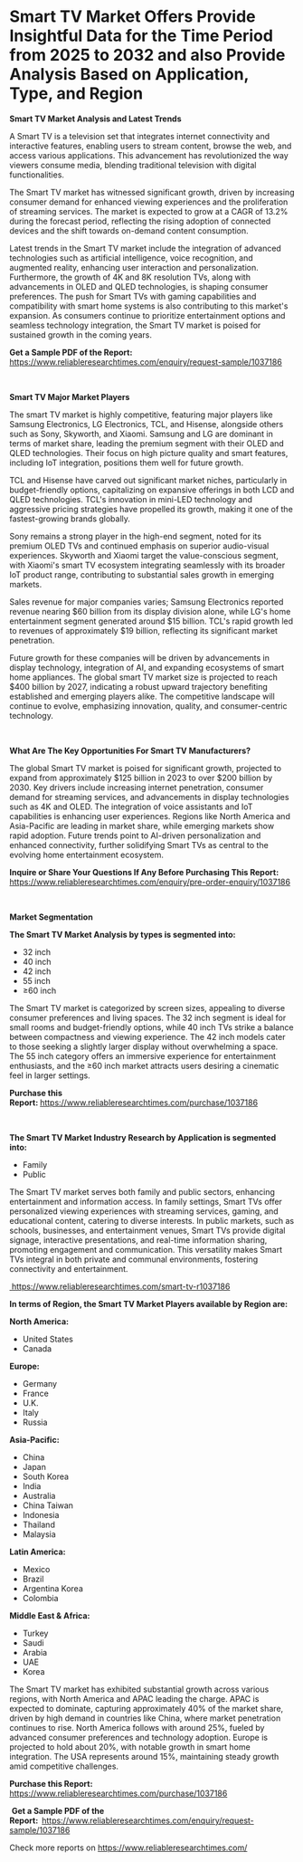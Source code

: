 <p><h1>Smart TV Market Offers Provide Insightful Data for the Time Period from 2025 to 2032 and also Provide Analysis Based on Application, Type, and Region</h1></p><p><strong>Smart TV Market Analysis and Latest Trends</strong></p>
<p><p>A Smart TV is a television set that integrates internet connectivity and interactive features, enabling users to stream content, browse the web, and access various applications. This advancement has revolutionized the way viewers consume media, blending traditional television with digital functionalities.</p><p>The Smart TV market has witnessed significant growth, driven by increasing consumer demand for enhanced viewing experiences and the proliferation of streaming services. The market is expected to grow at a CAGR of 13.2% during the forecast period, reflecting the rising adoption of connected devices and the shift towards on-demand content consumption. </p><p>Latest trends in the Smart TV market include the integration of advanced technologies such as artificial intelligence, voice recognition, and augmented reality, enhancing user interaction and personalization. Furthermore, the growth of 4K and 8K resolution TVs, along with advancements in OLED and QLED technologies, is shaping consumer preferences. The push for Smart TVs with gaming capabilities and compatibility with smart home systems is also contributing to this market's expansion. As consumers continue to prioritize entertainment options and seamless technology integration, the Smart TV market is poised for sustained growth in the coming years.</p></p>
<p><strong>Get a Sample PDF of the Report:&nbsp;</strong> <a href="https://www.reliableresearchtimes.com/enquiry/request-sample/1037186?utm_campaign=3054&utm_medium=2&utm_source=Github&utm_content=ia&utm_term=06042025&utm_id=smart-tv">https://www.reliableresearchtimes.com/enquiry/request-sample/1037186</a></p>
<p>&nbsp;</p>
<p><strong>Smart TV Major Market Players</strong></p>
<p><p>The smart TV market is highly competitive, featuring major players like Samsung Electronics, LG Electronics, TCL, and Hisense, alongside others such as Sony, Skyworth, and Xiaomi. Samsung and LG are dominant in terms of market share, leading the premium segment with their OLED and QLED technologies. Their focus on high picture quality and smart features, including IoT integration, positions them well for future growth.</p><p>TCL and Hisense have carved out significant market niches, particularly in budget-friendly options, capitalizing on expansive offerings in both LCD and QLED technologies. TCL's innovation in mini-LED technology and aggressive pricing strategies have propelled its growth, making it one of the fastest-growing brands globally.</p><p>Sony remains a strong player in the high-end segment, noted for its premium OLED TVs and continued emphasis on superior audio-visual experiences. Skyworth and Xiaomi target the value-conscious segment, with Xiaomi's smart TV ecosystem integrating seamlessly with its broader IoT product range, contributing to substantial sales growth in emerging markets.</p><p>Sales revenue for major companies varies; Samsung Electronics reported revenue nearing $60 billion from its display division alone, while LG's home entertainment segment generated around $15 billion. TCL's rapid growth led to revenues of approximately $19 billion, reflecting its significant market penetration.</p><p>Future growth for these companies will be driven by advancements in display technology, integration of AI, and expanding ecosystems of smart home appliances. The global smart TV market size is projected to reach $400 billion by 2027, indicating a robust upward trajectory benefiting established and emerging players alike. The competitive landscape will continue to evolve, emphasizing innovation, quality, and consumer-centric technology.</p></p>
<p>&nbsp;</p>
<p><strong>What Are The Key Opportunities For Smart TV Manufacturers?</strong></p>
<p><p>The global Smart TV market is poised for significant growth, projected to expand from approximately $125 billion in 2023 to over $200 billion by 2030. Key drivers include increasing internet penetration, consumer demand for streaming services, and advancements in display technologies such as 4K and OLED. The integration of voice assistants and IoT capabilities is enhancing user experiences. Regions like North America and Asia-Pacific are leading in market share, while emerging markets show rapid adoption. Future trends point to AI-driven personalization and enhanced connectivity, further solidifying Smart TVs as central to the evolving home entertainment ecosystem.</p></p>
<p><strong>Inquire or Share Your Questions If Any Before Purchasing This Report:</strong> <a href="https://www.reliableresearchtimes.com/enquiry/pre-order-enquiry/1037186?utm_campaign=3054&utm_medium=2&utm_source=Github&utm_content=ia&utm_term=06042025&utm_id=smart-tv">https://www.reliableresearchtimes.com/enquiry/pre-order-enquiry/1037186</a></p>
<p>&nbsp;</p>
<p><strong>Market Segmentation</strong></p>
<p><strong>The Smart TV Market Analysis by types is segmented into:</strong></p>
<p><ul><li>32 inch</li><li>40 inch</li><li>42 inch</li><li>55 inch</li><li>≥60 inch</li></ul></p>
<p><p>The Smart TV market is categorized by screen sizes, appealing to diverse consumer preferences and living spaces. The 32 inch segment is ideal for small rooms and budget-friendly options, while 40 inch TVs strike a balance between compactness and viewing experience. The 42 inch models cater to those seeking a slightly larger display without overwhelming a space. The 55 inch category offers an immersive experience for entertainment enthusiasts, and the ≥60 inch market attracts users desiring a cinematic feel in larger settings.</p></p>
<p><strong>Purchase this Report:&nbsp;</strong><a href="https://www.reliableresearchtimes.com/purchase/1037186?utm_campaign=3054&utm_medium=2&utm_source=Github&utm_content=ia&utm_term=06042025&utm_id=smart-tv">https://www.reliableresearchtimes.com/purchase/1037186</a></p>
<p>&nbsp;</p>
<p><strong>The Smart TV Market Industry Research by Application is segmented into:</strong></p>
<p><ul><li>Family</li><li>Public</li></ul></p>
<p><p>The Smart TV market serves both family and public sectors, enhancing entertainment and information access. In family settings, Smart TVs offer personalized viewing experiences with streaming services, gaming, and educational content, catering to diverse interests. In public markets, such as schools, businesses, and entertainment venues, Smart TVs provide digital signage, interactive presentations, and real-time information sharing, promoting engagement and communication. This versatility makes Smart TVs integral in both private and communal environments, fostering connectivity and entertainment.</p></p>
<p><a href="https://www.reliableresearchtimes.com/smart-tv-r1037186?utm_campaign=3054&utm_medium=2&utm_source=Github&utm_content=ia&utm_term=06042025&utm_id=smart-tv">&nbsp;https://www.reliableresearchtimes.com/smart-tv-r1037186</a></p>
<p><strong>In terms of Region, the Smart TV Market Players available by Region are:</strong></p>
<p>
    <p> <strong> North America: </strong>
        <ul>
            <li>United States</li>
            <li>Canada</li>
        </ul>
        </p> 
    <p> <strong> Europe: </strong>
        <ul>
            <li>Germany</li>
            <li>France</li>
            <li>U.K.</li>
            <li>Italy</li>
            <li>Russia</li>
        </ul>
        </p> 
    <p> <strong> Asia-Pacific: </strong>
        <ul>
            <li>China</li>
            <li>Japan</li>
            <li>South Korea</li>
            <li>India</li>
            <li>Australia</li>
            <li>China Taiwan</li>
            <li>Indonesia</li>
            <li>Thailand</li>
            <li>Malaysia</li>
        </ul>
        </p> 
    <p> <strong> Latin America: </strong>
        <ul>
            <li>Mexico</li>
            <li>Brazil</li>
            <li>Argentina Korea</li>
            <li>Colombia</li>
        </ul>
        </p> 
    <p> <strong> Middle East & Africa: </strong>
        <ul>
            <li>Turkey</li>
            <li>Saudi</li>
            <li>Arabia</li>
            <li>UAE</li>
            <li>Korea</li>
        </ul>
    </p>
    </p>
<p><p>The Smart TV market has exhibited substantial growth across various regions, with North America and APAC leading the charge. APAC is expected to dominate, capturing approximately 40% of the market share, driven by high demand in countries like China, where market penetration continues to rise. North America follows with around 25%, fueled by advanced consumer preferences and technology adoption. Europe is projected to hold about 20%, with notable growth in smart home integration. The USA represents around 15%, maintaining steady growth amid competitive challenges.</p></p>
<p><strong>Purchase this Report: </strong><a href="https://www.reliableresearchtimes.com/purchase/1037186?utm_campaign=3054&utm_medium=2&utm_source=Github&utm_content=ia&utm_term=06042025&utm_id=smart-tv">https://www.reliableresearchtimes.com/purchase/1037186</a></p>
<p>&nbsp;<strong>Get a Sample PDF of the Report:&nbsp;&nbsp;</strong><a href="https://www.reliableresearchtimes.com/enquiry/request-sample/1037186?utm_campaign=3054&utm_medium=2&utm_source=Github&utm_content=ia&utm_term=06042025&utm_id=smart-tv">https://www.reliableresearchtimes.com/enquiry/request-sample/1037186</a></p>
<p><strong></strong></p>
<p>Check more reports on <a href="https://www.reliableresearchtimes.com/?utm_campaign=3054&utm_medium=2&utm_source=Github&utm_content=ia&utm_term=06042025&utm_id=smart-tv">https://www.reliableresearchtimes.com/</a></p>